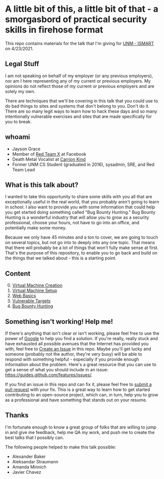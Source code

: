 # A little bit of this, a little bit of that - a smorgasbord of practical security skills in firehose format

This repo contains materials for the talk that I'm giving for [UNM - ISMART](https://www.instagram.com/ismartunm) on 4/23/2021.

## Legal Stuff
I am not speaking on behalf of my employer (or any previous employers), nor am I here representing any of my current or previous employers. My opinions do not reflect those of my current or previous employers and are solely my own.

There are techniques that we'll be covering in this talk that you could use to do bad things to sites and systems that don't belong to you. Don't do it. There are so many legit ways to learn how to hack these days and so many intentionally vulnerable exercises and sites that are made specifically for you to break.

## whoami
* Jayson Grace
* Member of [Red Team X](https://www.wired.com/story/facebook-red-team-x-vulnerabilities/) at Facebook
* Death Metal Vocalist at [Carrion Kind](https://open.spotify.com/artist/7cglUsJDT5ZpEf9ySwoX3X)
* Former UNM CS Student (graduated in 2016), sysadmin, SRE, and Red Team Lead

## What is this talk about?
I wanted to take this opportunity to share some skills with you all that are exceptionally useful in the real world, that you probably aren't going to learn in school. I also want to provide you with some information that could help you get started doing something called "Bug Bounty Hunting." Bug Bounty Hunting is a wonderful industry that will allow you to grow as a security professional, choose your hours, not have to go into an office, and potentially make some money.

Because we only have 45 minutes and a ton to cover, we are going to touch on several topics, but not go into to deeply into any one topic. That means that there will probably be a lot of things that won't fully make sense at first. That's the purpose of this repository, to enable you to go back and build on the things that we talked about - this is a starting point.

## Content
0. [Virtual Machine Creation](0_vm_create.md)
1. [Virtual Machine Setup](1_vm_setup.md)
2. [Web Basics](2_web_basics.md)
3. [Vulnerable Targets](3_vulnerable_targets.md)
4. [Bug Bounty Hunting](4_bug_bounty_hunting.md)

## Something isn't working! Help me!
If there's anything that isn't clear or isn't working, please feel free to use the power of [Google](https://google.com) to help you find a solution. If you're really, really stuck and have exhausted all possible avenues that the Internet has provided you with, feel free to [Create an Issue](https://docs.github.com/en/github/managing-your-work-on-github/creating-an-issue) in this repo. Maybe you'll get lucky and someone (probably not the author, they're very busy) will be able to respond with something helpful - especially if you provide enough information about the problem. Here's a great resource that you can use to get a sense of what you should include in an issue: https://guides.github.com/features/issues/.

If you find an issue in this repo and can fix it, please feel free to [submit a pull request](https://docs.github.com/en/desktop/contributing-and-collaborating-using-github-desktop/creating-an-issue-or-pull-request#creating-a-pull-request) with your fix. This is a great way to learn how to get started contributing to an open-source project, which can, in turn, help you to grow as a professional and have something that stands out on your resume.

## Thanks
I'm fortunate enough to know a great group of folks that are willing to jump in and give me feedback, help me QA my work, and push me to create the best talks that I possibly can.

The following people helped to make this talk possible:
- Alexander Baker
- Aleksandar Straumann
- Amanda Minnich
- Javier Chavez